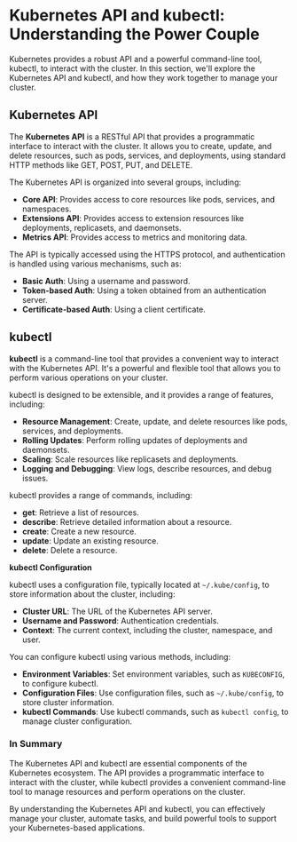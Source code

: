 # **Kubernetes API and kubectl: Understanding the Power Couple**

Kubernetes provides a robust API and a powerful command-line tool, kubectl, to interact with the cluster. In this section, we'll explore the Kubernetes API and kubectl, and how they work together to manage your cluster.

## **Kubernetes API**

The **Kubernetes API** is a RESTful API that provides a programmatic interface to interact with the cluster. It allows you to create, update, and delete resources, such as pods, services, and deployments, using standard HTTP methods like GET, POST, PUT, and DELETE.

The Kubernetes API is organized into several groups, including:

- **Core API**: Provides access to core resources like pods, services, and namespaces.
- **Extensions API**: Provides access to extension resources like deployments, replicasets, and daemonsets.
- **Metrics API**: Provides access to metrics and monitoring data.

The API is typically accessed using the HTTPS protocol, and authentication is handled using various mechanisms, such as:

- **Basic Auth**: Using a username and password.
- **Token-based Auth**: Using a token obtained from an authentication server.
- **Certificate-based Auth**: Using a client certificate.

## **kubectl**

**kubectl** is a command-line tool that provides a convenient way to interact with the Kubernetes API. It's a powerful and flexible tool that allows you to perform various operations on your cluster.

kubectl is designed to be extensible, and it provides a range of features, including:

- **Resource Management**: Create, update, and delete resources like pods, services, and deployments.
- **Rolling Updates**: Perform rolling updates of deployments and daemonsets.
- **Scaling**: Scale resources like replicasets and deployments.
- **Logging and Debugging**: View logs, describe resources, and debug issues.

kubectl provides a range of commands, including:

- **get**: Retrieve a list of resources.
- **describe**: Retrieve detailed information about a resource.
- **create**: Create a new resource.
- **update**: Update an existing resource.
- **delete**: Delete a resource.

**kubectl Configuration**

kubectl uses a configuration file, typically located at `~/.kube/config`, to store information about the cluster, including:

- **Cluster URL**: The URL of the Kubernetes API server.
- **Username and Password**: Authentication credentials.
- **Context**: The current context, including the cluster, namespace, and user.

You can configure kubectl using various methods, including:

- **Environment Variables**: Set environment variables, such as `KUBECONFIG`, to configure kubectl.
- **Configuration Files**: Use configuration files, such as `~/.kube/config`, to store cluster information.
- **kubectl Commands**: Use kubectl commands, such as `kubectl config`, to manage cluster configuration.

### **In Summary**

The Kubernetes API and kubectl are essential components of the Kubernetes ecosystem. The API provides a programmatic interface to interact with the cluster, while kubectl provides a convenient command-line tool to manage resources and perform operations on the cluster.

By understanding the Kubernetes API and kubectl, you can effectively manage your cluster, automate tasks, and build powerful tools to support your Kubernetes-based applications.
